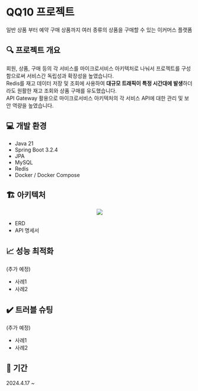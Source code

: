 # QQ10 프로젝트
일반 상품 부터 예약 구매 상품까지 여러 종류의 상품을 구매할 수 있는 이커머스 플랫폼
## 🔍 프로젝트 개요
회원, 상품, 구매 등의 각 서비스를 마이크로서비스 아키텍처로 나눠서 프로젝트를 구성함으로써 서비스간 독립성과 확장성을 높였습니다.   
Redis를 재고 데이터 저장 및 조회에 사용하여 **대규모 트래픽이 특정 시간대에 발생**하더라도 원활한 재고 조회와 상품 구매를 유도했습니다.   
API Gateway 활용으로 마이크로서비스 아키텍처의 각 서비스 API에 대한 관리 및 보안 역량을 높였습니다.
## 💻 개발 환경
* Java 21
* Spring Boot 3.2.4
* JPA
* MySQL
* Redis
* Docker / Docker Compose
## 🏗️ 아키텍처
<p align="center">
  <img src="https://github.com/artwoojin/qq10/assets/115981614/ea23c091-aa9d-429d-bbd1-b59927ca1fab">
</p>

* ERD
* API 명세서   
## 📈 성능 최적화
(추가 예정)   
* 사례1   
* 사례2
## ✔️ 트러블 슈팅
(추가 예정)   
* 사례1   
* 사례2
## 📅 기간
2024.4.17 ~
